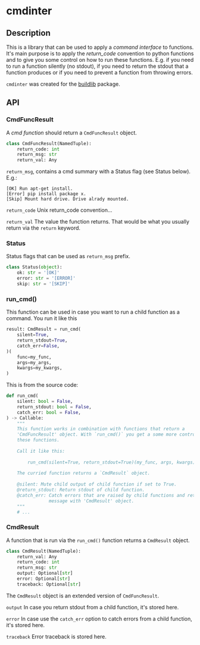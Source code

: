 # cmdinter

## Description

This is a library that can be used to apply a *command interface* to functions.
It's main purpose is to apply the *return_code* convention to python functions 
and to give you some control on how to run these functions. E.g. if you need to 
run a function silently (no stdout), if you need to return the stdout that a 
function produces or if you need to prevent a function from throwing errors.

`cmdinter` was created for the [buildlib](https://pypi.python.org/pypi/buildlib) 
package.

## API

### CmdFuncResult

A *cmd function* should return a `CmdFuncResult` object.

```python
class CmdFuncResult(NamedTuple):
    return_code: int
    return_msg: str
    return_val: Any
```

`return_msg`, contains a cmd summary with a Status flag (see Status below).
E.g.:

```
[OK] Run apt-get install.
[Error] pip install package x.
[Skip] Mount hard drive. Drive alrady mounted.
```

`return_code` Unix return_code convention...

`return_val` The value the function returns. That would be what you usually 
return via the `return` keyword.

### Status

Status flags that can be used as `return_msg` prefix.

```python
class Status(object):
    ok: str = '[OK]'
    error: str = '[ERROR]'
    skip: str = '[SKIP]'
```

### run_cmd()

This function can be used in case you want to run a child function as a command.
You run it like this 

```python
result: CmdResult = run_cmd(
    silent=True, 
    return_stdout=True,
    catch_err=False,
)(
    func=my_func,
    args=my_args,
    kwargs=my_kwargs,
)
```

This is from the source code:

```python
def run_cmd(
    silent: bool = False,
    return_stdout: bool = False,
    catch_err: bool = False,
) -> Callable:
    """
    This function works in combination with functions that return a 
    'CmdFuncResult' object. With `run_cmd()` you get a some more control over
    these functions.
    
    Call it like this:
    
        run_cmd(silent=True, return_stdout=True)(my_func, args, kwargs)
    
    The curried function returns a `CmdResult` object.
    
    @silent: Mute child output of child function if set to True.
    @return_stdout: Return stdout of child function.
    @catch_err: Catch errors that are raised by child functions and return error
                message with 'CmdResult' object.
    """
    # ...
```
 

### CmdResult

A function that is run via the `run_cmd()` function returns a `CmdResult` 
object.

```python
class CmdResult(NamedTuple):
    return_val: Any
    return_code: int
    return_msg: str
    output: Optional[str]
    error: Optional[str]
    traceback: Optional[str]
```

The `CmdResult` object is an extended version of `CmdFuncResult`.

`output` In case you return stdout from a child function, it's stored here.

`error` In case use the `catch_err` option to catch errors from a child function, it's stored here.

`traceback` Error traceback is stored here.


